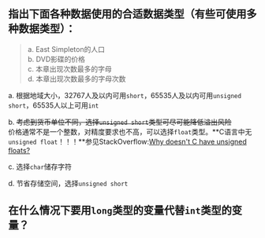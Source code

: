 ## 指出下面各种数据使用的合适数据类型（有些可使用多种数据类型）：
> a. East Simpleton的人口  
> b. DVD影碟的价格  
> c. 本章出现次数最多的字母  
> d. 本章出现次数最多的字母次数  

a. 根据地域大小，32767人及以内可用`short`，65535人及以内可用`unsigned short`，65535人以上可用`int`

b. ~~考虑到货币单位不同，选择`unsigned short`类型可尽可能降低溢出风险~~  
价格通常不是一个整数，对精度要求也不高，可以选择`float`类型。**C语言中无`unsigned float`！！！**参见StackOverflow:[Why doesn't C have unsigned floats?](http://stackoverflow.com/questions/512022/why-doesnt-c-have-unsigned-floats)

c. 选择`char`储存字符

d. 节省存储空间，选择`unsigned short`

## 在什么情况下要用`long`类型的变量代替`int`类型的变量？
